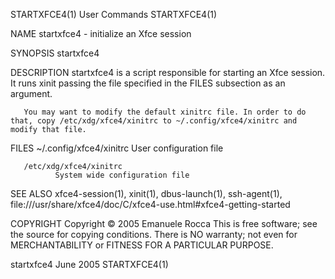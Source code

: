 STARTXFCE4(1)                                                                         User Commands                                                                         STARTXFCE4(1)

NAME
       startxfce4 - initialize an Xfce session

SYNOPSIS
       startxfce4

DESCRIPTION
       startxfce4 is a script responsible for starting an Xfce session. It runs xinit passing the file specified in the FILES subsection as an argument.

       You may want to modify the default xinitrc file. In order to do that, copy /etc/xdg/xfce4/xinitrc to ~/.config/xfce4/xinitrc and modify that file.

FILES
       ~/.config/xfce4/xinitrc
              User configuration file

       /etc/xdg/xfce4/xinitrc
              System wide configuration file

SEE ALSO
       xfce4-session(1), xinit(1), dbus-launch(1), ssh-agent(1), file:///usr/share/xfce4/doc/C/xfce4-use.html#xfce4-getting-started

COPYRIGHT
       Copyright © 2005 Emanuele Rocca
       This is free software; see the source for copying conditions.  There is NO warranty; not even for MERCHANTABILITY or FITNESS FOR A PARTICULAR PURPOSE.

startxfce4                                                                              June 2005                                                                           STARTXFCE4(1)
